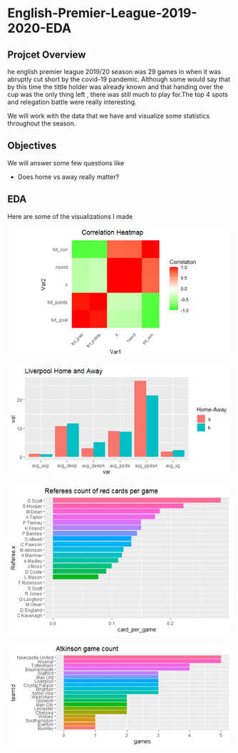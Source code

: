 # English-Premier-League-2019-2020-EDA

## Projcet Overview

he english premier league 2019/20 season was 29 games in when it was abruptly cut short by the covid-19 pandemic. Although some would say that by this time the tittle holder was already known and that handing over the cup was the only thing left , there was still much to play for.The top 4 spots and relegation battle were really interesting.

We will work with the data that we have and visualize some statistics throughout the season.

## Objectives

We will answer some few questions like

  * Does home vs away really matter?

## EDA

Here are some of the visualizations I made

![](Heatmap.png)

![](Liverpool.png)

![](redcards.png)

![](Refereegamecount.png)
